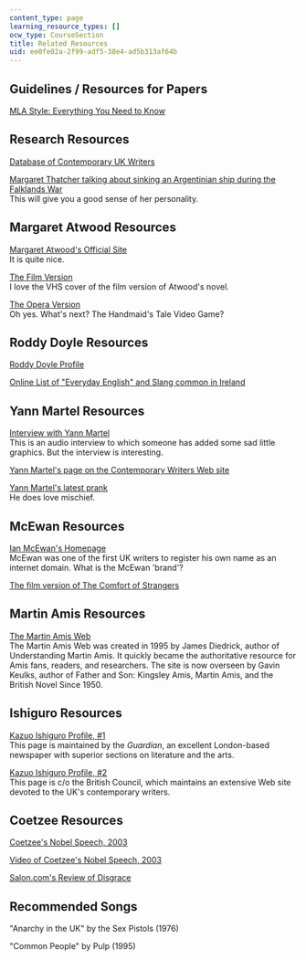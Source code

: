 ```yaml
---
content_type: page
learning_resource_types: []
ocw_type: CourseSection
title: Related Resources
uid: ee0fe02a-2f99-adf5-38e4-ad5b313af64b
---
```


Guidelines / Resources for Papers
---------------------------------

[MLA Style: Everything You Need to Know](http://owl.english.purdue.edu/owl/resource/557/01/)

Research Resources
------------------

[Database of Contemporary UK Writers](http://www.contemporarywriters.com/)

[Margaret Thatcher talking about sinking an Argentinian ship during the Falklands War](http://www.youtube.com/watch?v=1aZdAyHVjzQ)  
This will give you a good sense of her personality.

Margaret Atwood Resources
-------------------------

[Margaret Atwood's Official Site](http://www.owtoad.com/)  
It is quite nice.

[The Film Version](http://www.imdb.com/title/tt0099731/)  
I love the VHS cover of the film version of Atwood's novel.

[The Opera Version](http://books.guardian.co.uk/review/story/0,12084,918465,00.html)  
Oh yes. What's next? The Handmaid's Tale Video Game?

Roddy Doyle Resources
---------------------

[Roddy Doyle Profile](http://books.guardian.co.uk/authors/author/0,,-60,00.html)

[Online List of "Everyday English" and Slang common in Ireland](http://www.irishslang.co.za/)

Yann Martel Resources
---------------------

[Interview with Yann Martel](http://www.youtube.com/watch?v=aJYS9SQn1LA)  
This is an audio interview to which someone has added some sad little graphics. But the interview is interesting.

[Yann Martel's page on the Contemporary Writers Web site](http://www.contemporarywriters.com/authors/?p=auth03A14L010512634824)

[Yann Martel's latest prank](http://www.whatisstephenharperreading.ca/)  
He does love mischief.

McEwan Resources
----------------

[Ian McEwan's Homepage](http://www.ianmcewan.com/)  
McEwan was one of the first UK writers to register his own name as an internet domain. What is the McEwan 'brand'?

[The film version of The Comfort of Strangers](http://imdb.com/title/tt0099292/)

Martin Amis Resources
---------------------

[The Martin Amis Web](http://www.martinamisweb.com/)  
The Martin Amis Web was created in 1995 by James Diedrick, author of Understanding Martin Amis. It quickly became the authoritative resource for Amis fans, readers, and researchers. The site is now overseen by Gavin Keulks, author of Father and Son: Kingsley Amis, Martin Amis, and the British Novel Since 1950.

Ishiguro Resources
------------------

[Kazuo Ishiguro Profile, #1](http://books.guardian.co.uk/authors/author/0,5917,-217,00.html)  
This page is maintained by the _Guardian_, an excellent London-based newspaper with superior sections on literature and the arts.

[Kazuo Ishiguro Profile, #2](http://www.contemporarywriters.com/authors/?p=auth52)  
This page is c/o the British Council, which maintains an extensive Web site devoted to the UK's contemporary writers.

Coetzee Resources
-----------------

[Coetzee's Nobel Speech, 2003](http://nobelprize.org/nobel_prizes/literature/laureates/2003/coetzee-lecture-e.html)

[Video of Coetzee's Nobel Speech, 2003](http://nobelprize.org/nobel_prizes/literature/laureates/2003/coetzee-lecture.html)

[Salon.com's Review of Disgrace](https://www.salon.com/1999/11/05/coetzee/)

Recommended Songs
-----------------

"Anarchy in the UK" by the Sex Pistols (1976)

"Common People" by Pulp (1995)